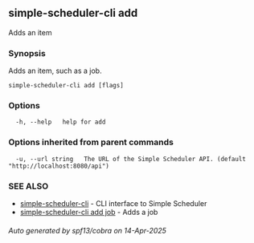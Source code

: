 ## simple-scheduler-cli add

Adds an item

### Synopsis

Adds an item, such as a job.

```
simple-scheduler-cli add [flags]
```

### Options

```
  -h, --help   help for add
```

### Options inherited from parent commands

```
  -u, --url string   The URL of the Simple Scheduler API. (default "http://localhost:8080/api")
```

### SEE ALSO

* [simple-scheduler-cli](simple-scheduler-cli.md)	 - CLI interface to Simple Scheduler
* [simple-scheduler-cli add job](simple-scheduler-cli_add_job.md)	 - Adds a job

###### Auto generated by spf13/cobra on 14-Apr-2025
